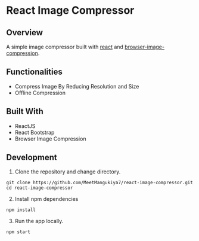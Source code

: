 # React Image Compressor

## Overview

A simple image compressor built with [react](https://reactjs.org/) and [browser-image-compression](https://www.npmjs.com/package/browser-image-compression).

## Functionalities

- Compress Image By Reducing Resolution and Size
- Offline Compression

## Built With

- ReactJS
- React Bootstrap
- Browser Image Compression

## Development

1. Clone the repository and change directory.

```
git clone https://github.com/MeetMangukiya7/react-image-compressor.git
cd react-image-compressor
```

2. Install npm dependencies

```
npm install
```

3. Run the app locally.

```
npm start
```
